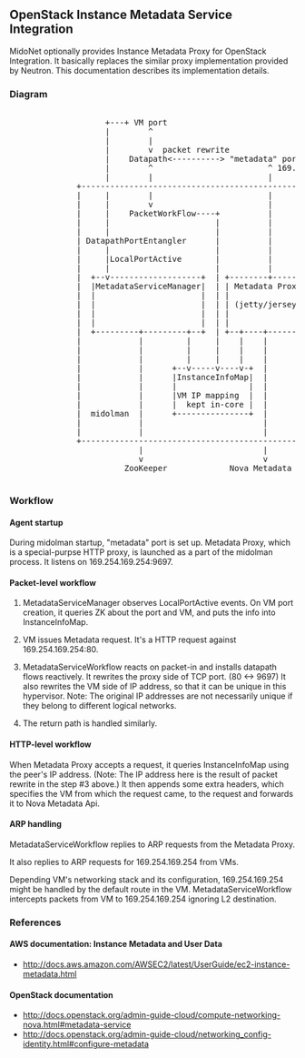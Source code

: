 ## OpenStack Instance Metadata Service Integration

MidoNet optionally provides Instance Metadata Proxy for OpenStack Integration.
It basically replaces the similar proxy implementation provided by Neutron.
This documentation describes its implementation details.

### Diagram

<pre>

                    +---+ VM port
                    |        ^
                    |        |
                    |        v  packet rewrite
                    |    Datapath<----------> "metadata" port
                    |        ^                        ^ 169.254.169.254:9697
                    |        |                        |
              +--------------------------------------------------------+
              |     |        |                        |                |
              |     |        v                        |                |
              |     |    PacketWorkFlow----+          |                |
              |     |                      |          |                |
              |     |                      |          |                |
              | DatapathPortEntangler      |          |                |
              |     |                      |          |                |
              |     |LocalPortActive       |          |                |
              |     |                      |          |                |
              |  +--v-------------------+  | +--------+-------------+  |
              |  |MetadataServiceManager|  | | Metadata Proxy       |  |
              |  |                      |  | |                      |  |
              |  |                      |  | | (jetty/jersey)       |  |
              |  |                      |  | |                      |  |
              |  |                      |  | |                      |  |
              |  +---------+---------+--+  | +--+----+--------------+  |
              |            |         |     |    |    |                 |
              |            |         |     |    |    |                 |
              |            |         |     |    |    |                 |
              |            |      +--v-----v----v-+  |                 |
              |            |      |InstanceInfoMap|  |                 |
              |            |      |               |  |                 |
              |            |      |VM IP mapping  |  |                 |
              |            |      |  kept in-core |  |                 |
              |  midolman  |      +---------------+  |                 |
              |            |                         |                 |
              |            |                         |                 |
              +--------------------------------------------------------+
                           |                         |
                           v                         v
                        ZooKeeper             Nova Metadata Api

</pre>

### Workflow

#### Agent startup

During midolman startup, "metadata" port is set up.  Metadata Proxy,
which is a special-purpse HTTP proxy, is launched as a part of the
midolman process.  It listens on 169.254.169.254:9697.

#### Packet-level workflow

1. MetadataServiceManager observes LocalPortActive events.
   On VM port creation, it queries ZK about the port and VM, and
   puts the info into InstanceInfoMap.

2. VM issues Metadata request.  It's a HTTP request against
   169.254.169.254:80.

3. MetadataServiceWorkflow reacts on packet-in and installs datapath flows
   reactively.  It rewrites the proxy side of TCP port. (80 <-> 9697)
   It also rewrites the VM side of IP address, so that it can be unique
   in this hypervisor.  Note: The original IP addresses are not
   necessarily unique if they belong to different logical networks.

4. The return path is handled similarly.

#### HTTP-level workflow

When Metadata Proxy accepts a request, it queries InstanceInfoMap using
the peer's IP address.  (Note: The IP address here is the result of
packet rewrite in the step #3 above.)
It then appends some extra headers, which specifies the VM from which
the request came, to the request and forwards it to Nova Metadata Api.

#### ARP handling

MetadataServiceWorkflow replies to ARP requests from the Metadata Proxy.

It also replies to ARP requests for 169.254.169.254 from VMs.

Depending VM's networking stack and its configuration,
169.254.169.254 might be handled by the default route in the VM.
MetadataServiceWorkflow intercepts packets from VM to 169.254.169.254
ignoring L2 destination.

### References

#### AWS documentation: Instance Metadata and User Data

* http://docs.aws.amazon.com/AWSEC2/latest/UserGuide/ec2-instance-metadata.html

#### OpenStack documentation

* http://docs.openstack.org/admin-guide-cloud/compute-networking-nova.html#metadata-service
* http://docs.openstack.org/admin-guide-cloud/networking_config-identity.html#configure-metadata
